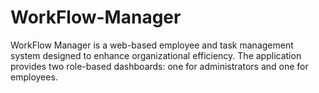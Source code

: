 # WorkFlow-Manager
WorkFlow Manager is a web-based employee and task management system designed to enhance organizational efficiency. The application provides two role-based dashboards: one for administrators and one for employees.
